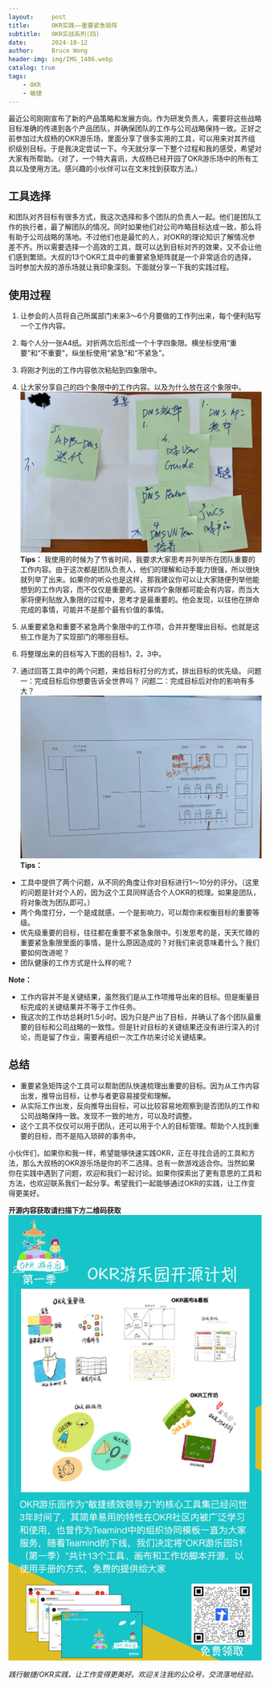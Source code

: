```yaml
---
layout:     post
title:      OKR实践——重要紧急矩阵
subtitle:   OKR实战系列(四)
date:       2024-10-12
author:     Bruce Wong
header-img: img/IMG_1406.webp
catalog: true
tags:
    - OKR
    - 敏捷
---
```


最近公司刚刚宣布了新的产品策略和发展方向。作为研发负责人，需要将这些战略目标准确的传递到各个产品团队，并确保团队的工作与公司战略保持一致。正好之前参加过大叔杨的OKR游乐场，里面分享了很多实用的工具，可以用来对其齐组织级别目标。于是我决定尝试一下。今天就分享一下整个过程和我的感受，希望对大家有所帮助。（对了，一个特大喜讯，大叔杨已经开园了OKR游乐场中的所有工具以及使用方法。感兴趣的小伙伴可以在文末找到获取方法。）

## 工具选择
和团队对齐目标有很多方式，我这次选择和多个团队的负责人一起。他们是团队工作的执行者，最了解团队的情况。同时如果他们对公司咋略目标达成一致，那么将有助于公司战略的落地。不过他们也是最忙的人，对OKR的理论知识了解情况参差不齐。所以需要选择一个高效的工具，既可以达到目标对齐的效果，又不会让他们感到繁琐。大叔的13个OKR工具中的重要紧急矩阵就是一个非常适合的选择，当时参加大叔的游乐场就让我印象深刻。下面就分享一下我的实践过程。

## 使用过程
1. 让参会的人员将自己所属部门未来3～6个月要做的工作列出来，每个便利贴写一个工作内容。
2. 每个人分一张A4纸。对折两次后形成一个十字四象限。横坐标使用“重要”和“不重要”，纵坐标使用“紧急”和“不紧急”。
3. 将刚才列出的工作内容依次粘贴到四象限中。
4. 让大家分享自己的四个象限中的工作内容。以及为什么放在这个象限中。
![OKR工具游乐园](/img/OKR/IMG_metrics.jpg)
**Tips：**
我使用的时候为了节省时间，我要求大家思考并列举所在团队重要的工作内容。由于这次都是团队负责人，他们的理解和动手能力很强，所以很快就列举了出来。如果你的听众也是这样，那我建议你可以让大家随便列举他能想到的工作内容，而不仅仅是重要的。这样四个象限都可能会有内容，而当大家将便利贴放入象限的过程中，思考才是最重要的。他会发现，以往他在拼命完成的事情，可能并不是那个最有价值的事情。

5. 从重要紧急和重要不紧急两个象限中的工作项，合并并整理出目标。也就是这些工作是为了实现部门的哪些目标。
6. 将整理出来的目标写入下图的目标1，2，3中。
3. 通过回答工具中的两个问题，来给目标打分的方式，排出目标的优先级。
    问题一：完成目标后你想要告诉全世界吗？
    问题二：完成目标后对你的影响有多大？
![OKR工具游乐园](/img/OKR/IMG_priority.jpg)
**Tips：**
- 工具中提供了两个问题，从不同的角度让你对目标进行1～10分的评分。（这里的问题是针对个人的，因为这个工具同样适合个人OKR的梳理。如果是团队，将对象改为团队即可。）
- 两个角度打分，一个是成就感，一个是影响力，可以帮你来权衡目标的重要等级。
- 优先级重要的目标，往往都在重要不紧急象限中。引发思考的是，天天忙碌的重要紧急象限里面的事情，是什么原因造成的？对我们来说意味着什么？我们要如何改进呢？
- 团队健康的工作方式是什么样的呢？

**Note：**
+ 工作内容并不是关键结果，虽然我们是从工作项推导出来的目标。但是衡量目标完成的关键结果并不等于工作任务。
+ 我这次的工作坊总耗时1.5小时。因为只是产出了目标，并确认了各个团队最重要的目标和公司战略的一致性。但是针对目标的关键结果还没有进行深入的讨论，而是留了作业，需要再组织一次工作坊来讨论关键结果。

## 总结
- 重要紧急矩阵这个工具可以帮助团队快速梳理出重要的目标。因为从工作内容出发，推导出目标，让参与者更容易接受和理解。
- 从实际工作出发，反向推导出目标，可以比较容易地观察到是否团队的工作和公司战略保持一致。发现不一致的地方，可以及时调整。
- 这个工具不仅仅可以用于团队，还可以用于个人的目标管理。帮助个人找到重要的目标，而不是陷入琐碎的事务中。

小伙伴们，如果你和我一样，希望能够快速实践OKR，正在寻找合适的工具和方法，那么大叔杨的OKR游乐场是你的不二选择。总有一款游戏适合你。当然如果你在实践中遇到了问题，欢迎和我们一起讨论。如果你探索出了更有意思的工具和方法，也欢迎联系我们一起分享。希望我们一起能够通过OKR的实践，让工作变得更美好。

**开源内容获取请扫描下方二维码获取**
![OKR工具游乐园](/img/OKR/okropensource.jpeg)

*践行敏捷/OKR实践，让工作变得更美好。欢迎关注我的公众号，交流落地经验。*
